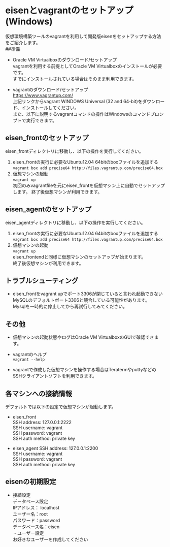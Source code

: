 # eisenとvagrantのセットアップ(Windows)
仮想環境構築ツールのvagrantを利用して開発版eisenをセットアップする方法をご紹介します。  
##準備
* Oracle VM Virtualboxのダウンロード/セットアップ  
vagrantを利用する前提としてOracle VM Virtualboxのインストールが必要です。  
すでにインストールされている場合はそのまま利用できます。

* vagrantのダウンロード/セットアップ  
https://www.vagrantup.com/  
上記リンクからvagrant WINDOWS Universal (32 and 64-bit)をダウンロード、インストールしてください。  
また、以下に説明するvagrantコマンドの操作はWindowsのコマンドプロンプトで実行できます。

## eisen_frontのセットアップ
eisen_frontディレクトリに移動し、以下の操作を実行してください。  
1. eisen_frontの実行に必要なUbuntu12.04 64bitのboxファイルを追加する  
`vagrant box add precise64 http://files.vagrantup.com/precise64.box`  
2. 仮想マシンの起動  
`vagrant up`  
初回のみvagrantfileを元にeisen_frontを仮想マシン上に自動でセットアップします。
終了後仮想マシンが利用できます。  

## eisen_agentのセットアップ
eisen_agentディレクトリに移動し、以下の操作を実行してください。  
1. eisen_frontの実行に必要なUbuntu12.04 64bitのboxファイルを追加する  
`vagrant box add precise64 http://files.vagrantup.com/precise64.box`   
2. 仮想マシンの起動  
`vagrant up`  
eisen_frontendと同様に仮想マシンのセットアップが始まります。  
終了後仮想マシンが利用できます。  

## トラブルシューティング
* eisen_frontをvagrant upでポート3306が閉じていると言われ起動できない  
MySQLのデフォルトポート3306と競合している可能性があります。  
Mysqlを一時的に停止してから再試行してみてください。

## その他
* 仮想マシンの起動状態やログはOracle VM VirtualboxのGUIで確認できます。

* vagrantのヘルプ  
`vagrant --help`

* vagrantで作成した仮想マシンを操作する場合はTeratermやputtyなどのSSHクライアントソフトを利用できます。

## 各マシンへの接続情報
デフォルトでは以下の設定で仮想マシンが起動します。  
* eisen_front  
SSH address: 127.0.0.1:2222  
SSH username: vagrant  
SSH password: vagrant  
SSH auth method: private key  

* eisen_agent
SSH address: 127.0.0.1:2200  
SSH username: vagrant  
SSH password: vagrant  
SSH auth method: private key  

## eisenの初期設定
* 接続設定  
データベース設定  
IPアドレス： localhost  
ユーザー名：root  
パスワード：password  
データベース名：eisen  
・ユーザー設定  
お好きなユーザーを作成してください  

